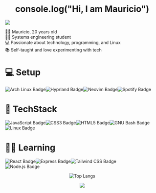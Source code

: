 <h1 align="center">console.log("Hi, I am Mauricio")</h1>

<img src="https://i.pinimg.com/originals/ca/26/2e/ca262e0354eea311c41134c3e4bc3bc2.gif">

<p align="left">
👨‍💻 Mauricio, 20 years old <br>
🧑‍🎓 Systems engineering student <br>
💻 Passionate about technology, programming, and Linux <br>
📚 Self-taught and love experimenting with tech
</p>

# 💻  Setup
<div style="display:flex">
  <img src="https://img.shields.io/badge/Arch%20Linux-1793D1?logo=archlinux&logoColor=fff&style=for-the-badge" alt="Arch Linux Badge">
  <img src="https://img.shields.io/badge/Hyprland-58E1FF?logo=hyprland&logoColor=000&style=for-the-badge" alt="Hyprland Badge">
  <img src="https://img.shields.io/badge/Neovim-57A143?logo=neovim&logoColor=fff&style=for-the-badge" alt="Neovim Badge">
  <img src="https://img.shields.io/badge/Spotify-1ED760?logo=spotify&logoColor=fff&style=for-the-badge" alt="Spotify Badge">
  
</div>

#  🧠 TechStack 
<div style="display:flex">
<img src="https://img.shields.io/badge/JavaScript-F7DF1E?logo=javascript&logoColor=000&style=for-the-badge" alt="JavaScript Badge">
<img src="https://img.shields.io/badge/CSS3-1572B6?logo=css3&logoColor=fff&style=for-the-badge" alt="CSS3 Badge">
<img src="https://img.shields.io/badge/HTML5-E34F26?logo=html5&logoColor=fff&style=for-the-badge" alt="HTML5 Badge">
<img src="https://img.shields.io/badge/GNU%20Bash-4EAA25?logo=gnubash&logoColor=fff&style=for-the-badge" alt="GNU Bash Badge"
<img src="https://img.shields.io/badge/React-61DAFB?logo=react&logoColor=000&style=for-the-badge" alt="React Badge">
</div>
<img src="https://img.shields.io/badge/Linux-FCC624?logo=linux&logoColor=000&style=for-the-badge" alt="Linux Badge">

# 🧑‍💻 Learning

<div style="display:flex">
  <img src="https://img.shields.io/badge/React-61DAFB?logo=react&logoColor=000&style=for-the-badge" alt="React Badge">
  <img src="https://img.shields.io/badge/Express-000?logo=express&logoColor=fff&style=for-the-badge" alt="Express Badge">
  <img src="https://img.shields.io/badge/Tailwind%20CSS-06B6D4?logo=tailwindcss&logoColor=fff&style=for-the-badge" alt="Tailwind CSS Badge">
</div>
<img src="https://img.shields.io/badge/Node.js-5FA04E?logo=nodedotjs&logoColor=fff&style=for-the-badge" alt="Node.js Badge">

<center>
  
![Top Langs](https://github-readme-stats.vercel.app/api/top-langs/?username=MEZLYSO&layout=pie&theme=dark)

<img src="https://raw.githubusercontent.com/catppuccin/catppuccin/main/assets/footers/gray0_ctp_on_line.svg?sanitize=true">
</center>
